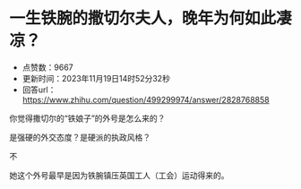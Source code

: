 # 一生铁腕的撒切尔夫人，晚年为何如此凄凉？
- 点赞数：9667
- 更新时间：2023年11月19日14时52分32秒
- 回答url：https://www.zhihu.com/question/499299974/answer/2828768858
<body>
 <p data-pid="xxYF6fPP">你觉得撒切尔的“铁娘子”的外号是怎么来的？</p>
 <p data-pid="elSMHatW">是强硬的外交态度？是硬派的执政风格？</p>
 <p data-pid="vv6gAAOu">不</p>
 <p data-pid="oy7HxxJw">她这个外号最早是因为铁腕镇压英国工人（工会）运动得来的。</p>
</body>